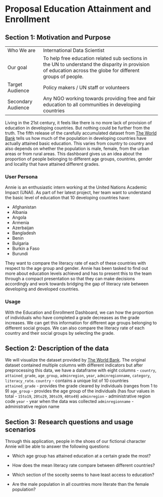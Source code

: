 # Proposal Education Attainment and Enrollment 

## Section 1: Motivation and Purpose

|                    |                                                                       |
|--------------------|-----------------------------------------------------------------------|
| Who We are         | International Data Scientist                                  |
| Our goal           | To help free education related sub sections in the UN to understand the disparity in provision of education across the globe for different groups of people.  |
| Target Audience    | Policy makers / UN staff or volunteers                                                |
| Secondary Audience | Any NGO working towards providing free and fair education to all communities in developing countries       |

Living in the 21st century, it feels like there is no more lack of provision of education in developing countries. But nothing could be further from the truth. The fifth release of the carefully accumulated dataset from [The World Bank](https://datacatalog.worldbank.org/search/dataset/0038973/Education-Attainment-and-Enrollment-around-the-World) tells us how much of the population in developing countries have actually attained basic education. This varies from country to country and also depends on whether the population is male, female, from the urban areas or from rural areas. This dashboard gives us an idea about the proportion of people belonging to different age groups, countries, gender and locality that have attained different grades.

### User Persona

Annie is an enthusiastic intern working at the United Nations Academic Impact (UNAI). As part of her latest project, her team want to understand the basic level of education that 10 developing countries have:
- Afghanistan
- Albania
- Angola
- Armenia
- Azerbaijan
- Bangladesh
- Benin
- Bulgaria
- Burkin a Faso
- Burundi

They want to compare the literacy rate of each of these countries with respect to the age group and gender. Annie has been tasked to find out more about education levels achieved and has to present this to the team through a compact presentation so that they can make decisions accordingly and work towards bridging the gap of literacy rate between developing and developed countries.

### Usage

With the Education and Enrollment Dashboard, we can how the proportion of individuals who have completed a grade decreases as the grade increases. We can get this information for different age groups belonging to different social groups. We can also compare the literacy rate of each country and their social groups by selecting the grade.


## Section 2: Description of the data

We will visualize the dataset provided by [The World Bank](https://datacatalog.worldbank.org/search/dataset/0038973/Education-Attainment-and-Enrollment-around-the-World). The original dataset contained multiple columns with different indicators but after preprocessing this data, we have a dataframe with eight columns - `country`, `attained_grade`, `age_group`, `adminregion`, `year`, `adminregionname`, `category`, `literacy_rate`.
`country` - contains a unique list of 10 countries
`attained_grade` - provides the grade cleared by individuals (ranges from 1 to 9)
`age_group` - provides the age group of the individuals (has four values in total - `15to19`, `20to29`, `30to39`, `40to49`)
`adminregion` - administrative region code
`year` - year when the data was collected
`adminregionname` - administrative region name

## Section 3: Research questions and usage scenarios

Through this application, people in the shoes of our fictional character Annie will be able to answer the following questions:

- Which age group has attained education at a certain grade the most?

- How does the mean literacy rate compare between different countries?

- Which section of the soceity seems to have least access to education?

- Are the male population in all countries more literate than the female population?


